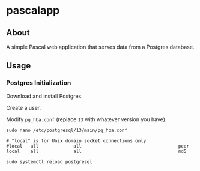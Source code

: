 # pascalapp

## About

A simple Pascal web application that serves data from a Postgres database.

## Usage

### Postgres Initialization

Download and install Postgres.

Create a user.

Modify `pg_hba.conf` (replace `13` with whatever version you have).

```shell
sudo nano /etc/postgresql/13/main/pg_hba.conf
```

```
# "local" is for Unix domain socket connections only
#local   all             all                                    peer
local    all             all                                    md5
```

```shell
sudo systemctl reload postgresql
```
